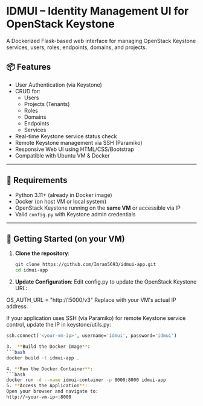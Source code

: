 # IDMUI – Identity Management UI for OpenStack Keystone

A Dockerized Flask-based web interface for managing OpenStack Keystone services, users, roles, endpoints, domains, and projects.

## 📦 Features

- User Authentication (via Keystone)
- CRUD for:
  - Users
  - Projects (Tenants)
  - Roles
  - Domains
  - Endpoints
  - Services
- Real-time Keystone service status check
- Remote Keystone management via SSH (Paramiko)
- Responsive Web UI using HTML/CSS/Bootstrap
- Compatible with Ubuntu VM & Docker

---

## 🧰 Requirements

- Python 3.11+ (already in Docker image)
- Docker (on host VM or local system)
- OpenStack Keystone running on the **same VM** or accessible via IP
- Valid `config.py` with Keystone admin credentials

---

## 🚀 Getting Started (on your VM)

1. **Clone the repository**:
   ```bash
   git clone https://github.com/Imran5693/idmui-app.git
   cd idmui-app

  2. **Update Configuration**:
Edit config.py to update the OpenStack Keystone URL:

OS_AUTH_URL = "http://<your-vm-ip>:5000/v3"
Replace <your-vm-ip> with your VM's actual IP address.

If your application uses SSH (via Paramiko) for remote Keystone service control, update the IP in keystone/utils.py:
```bash
ssh.connect('<your-vm-ip>', username='idmui', password='idmui')

3.  **Build the Docker Image**:
```bash
docker build -t idmui-app .

4. **Run the Docker Container**:
```bash
docker run -d --name idmui-container -p 8000:8000 idmui-app
5. **Access the Application**:
Open your browser and navigate to:
http://<your-vm-ip>:8000
